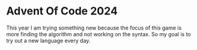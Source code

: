 # Advent Of Code 2024 

This year I am trying something new because the focus of this game is more finding the algorithm and not working on the syntax. So my goal is to try out a new language every day. 
